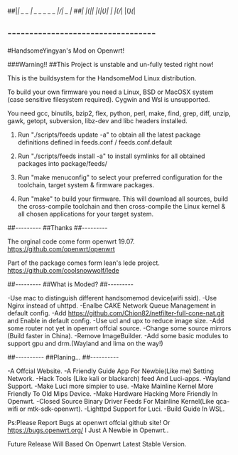##|_| _  _  _| _ _  _ _  _ |\/| _  _|
##| |(_|| |(_|_\(_)| | |(/_|  |(_)(_|
## ----------------------------------
#HandsomeYingyan's Mod on Openwrt!

###Warning!!
##This Project is unstable and un-fully tested right now!

This is the buildsystem for the HandsomeMod Linux distribution.

To build your own firmware you need a Linux, BSD or MacOSX system (case
sensitive filesystem required). Cygwin and Wsl is unsupported.

You need gcc, binutils, bzip2, flex, python, perl, make, find, grep, diff,
unzip, gawk, getopt, subversion, libz-dev and libc headers installed.

1. Run "./scripts/feeds update -a" to obtain all the latest package definitions
defined in feeds.conf / feeds.conf.default

2. Run "./scripts/feeds install -a" to install symlinks for all obtained
packages into package/feeds/

3. Run "make menuconfig" to select your preferred configuration for the
toolchain, target system & firmware packages.

4. Run "make" to build your firmware. This will download all sources, build
the cross-compile toolchain and then cross-compile the Linux kernel & all
chosen applications for your target system.


##---------
##Thanks
##---------

The orginal code come form openwrt 19.07.
https://github.com/openwrt/openwrt

Part of the package comes form lean's lede project.
https://github.com/coolsnowwolf/lede

##---------
##What is Moded?
##---------

-Use mac to distinguish different handsomemod device(wifi ssid).
-Use Nginx instead of uhttpd.
-Enalbe CAKE Network Queue Management in default config.
-Add https://github.com/Chion82/netfilter-full-cone-nat.git and Enable in default config.
-Use ucl and upx to reduce image size.
-Add some router not yet in openwrt offcial source.
-Change some source mirrors (Build faster in China).
-Remove ImageBuilder.
-Add some basic modules to support gpu and drm.(Wayland and lima on the way!)

##----------
##Planing... 
##----------

-A Offcial Website.
-A Friendly Guide App For Newbie(Like me) Setting Network.
-Hack Tools (Like kali or blackarch) feed And Luci-apps.
-Wayland Support.
-Make Luci more simpier to use.
-Make Mainline Kernel More Friendly To Old Mips Device.
-Make Hardware Hacking More Friendly In Openwrt.
-Closed Source Binary Driver Feeds For Mainline Kernel(Like qca-wifi or mtk-sdk-openwrt).
-Lighttpd Support for Luci.
-Build Guide In WSL.

Ps:Please Report Bugs at openwrt offcial github site! Or https://bugs.openwrt.org/
I Just A Newbie in Openwrt.. 

Future Release Will Based On Openwrt Latest Stable Version.

